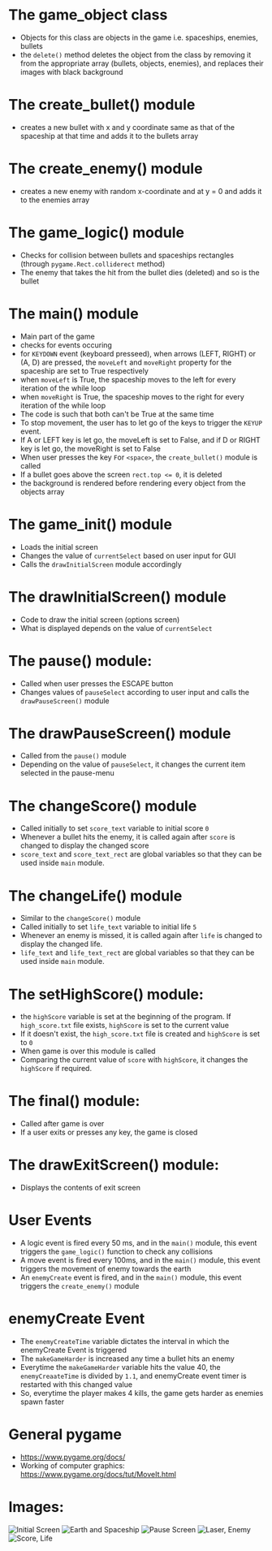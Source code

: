 # The game_object class
- Objects for this class are objects in the game i.e. spaceships, enemies, bullets
- the `delete()` method deletes the object from the class by removing it from the appropriate array (bullets, objects, enemies), and replaces their images with black background

# The create_bullet() module 
- creates a new bullet with x and y coordinate same as that of the spaceship at that time and adds it to the bullets array

# The create_enemy() module 
- creates a new enemy with random x-coordinate and at y = 0 and adds it to the enemies array

# The game_logic() module
- Checks for collision between bullets and spaceships rectangles (through `pygame.Rect.colliderect` method)
- The enemy that takes the hit from the bullet dies (deleted) and so is the bullet

# The main() module
- Main part of the game
- checks for events occuring
- for `KEYDOWN` event (keyboard presseed), when arrows (LEFT, RIGHT) or (A, D) are pressed, the `moveLeft` and `moveRight` property for the spaceship are set to True       respectively
- when `moveLeft` is True, the spaceship moves to the left for every iteration of the while loop
- when `moveRight` is True, the spaceship moves to the right for every iteration of the while loop
- The code is such that both can't be True at the same time
- To stop movement, the user has to let go of the keys to trigger the `KEYUP` event.
- If A or LEFT key is let go, the moveLeft is set to False, and if D or RIGHT key is let go, the moveRight is set to False
- When user presses the key `F`or `<space>`, the `create_bullet()` module is called
- If a bullet goes above the screen `rect.top <= 0`, it is deleted
- the background is rendered before rendering every object from the objects array

# The game_init() module
- Loads the initial screen
- Changes the value of `currentSelect` based on user input for GUI
- Calls the `drawInitialScreen` module accordingly

# The drawInitialScreen() module
- Code to draw the initial screen (options screen)
- What is displayed depends on the value of `currentSelect`

# The pause() module:
- Called when user presses the ESCAPE button
- Changes values of `pauseSelect` according to user input and calls the `drawPauseScreen()` module

# The drawPauseScreen() module
- Called from the `pause()` module
- Depending on the value of `pauseSelect`, it changes the current item selected in the pause-menu

# The changeScore() module
- Called initially to set `score_text` variable to initial score `0`
- Whenever a bullet hits the enemy, it is called again after `score` is changed to display the changed score
- `score_text` and `score_text_rect` are global variables so that they can be used inside `main` module.

# The changeLife() module
- Similar to the `changeScore()` module
- Called initially to set `life_text` variable to initial life `5`
- Whenever an enemy is missed, it is called again after `life` is changed to display the changed life.
- `life_text` and `life_text_rect` are global variables so that they can be used inside `main` module.

# The setHighScore() module:
- the `highScore` variable is set at the beginning of the program. If `high_score.txt` file exists, `highScore` is set to the current value
- If it doesn't exist, the `high_score.txt` file is created and `highScore` is set to `0`
- When game is over this module is called
- Comparing the current value of `score` with `highScore`, it changes the `highScore` if required.

# The final() module:
- Called after game is over
- If a user exits or presses any key, the game is closed

# The drawExitScreen() module:
- Displays the contents of exit screen

# User Events
- A logic event is fired every 50 ms, and in the `main()` module, this event triggers the `game_logic()` function to check any collisions
- A move event is fired every 100ms, and in the `main()` module, this event triggers the movement of enemy towards the earth
- An `enemyCreate` event is fired, and in the `main()` module, this event triggers the `create_enemy()` module

# enemyCreate Event
- The `enemyCreateTime` variable dictates the interval in which the enemyCreate Event is triggered
- The `makeGameHarder` is increased any time a bullet hits an enemy
- Everytime the `makeGameHarder` variable hits the value 40, the `enemyCreaateTime` is divided by `1.1`, and enemyCreate event timer is restarted with this changed value
- So, everytime the player makes 4 kills, the game gets harder as enemies spawn faster


# General pygame
- https://www.pygame.org/docs/
- Working of computer graphics: https://www.pygame.org/docs/tut/MoveIt.html


# Images:
![Initial Screen](https://i.imgur.com/cezdTrM.png)
![Earth and Spaceship](https://i.imgur.com/6BTk94F.png)
![Pause Screen](https://i.imgur.com/S0AYJGY.png)
![Laser, Enemy](https://i.imgur.com/dBwUtLr.png)
![Score, Life](https://i.imgur.com/Ujl8KKU.png)
